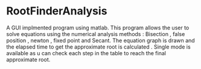 # RootFinderAnalysis
A GUI implmented program using matlab.
This program allows the user to solve equations using the numerical analysis methods : Bisection , false position , newton , fixed point and Secant. The equation graph is drawn and the elapsed time to get the approximate root is calculated .
Single mode is available as u can check each step in the table to reach the final approximate root.
